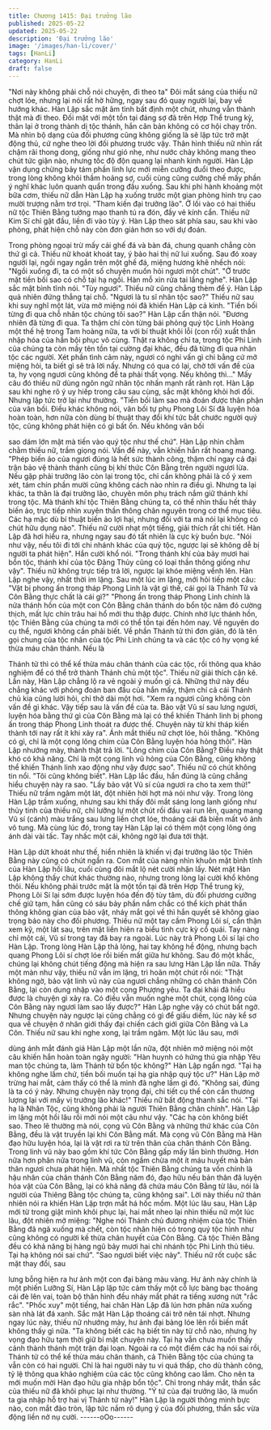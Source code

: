 ```yaml
---
title: Chương 1415: Đại trưởng lão
published: 2025-05-22
updated: 2025-05-22
description: 'Đại trưởng lão'
image: '/images/han-li/cover/'
tags: [HanLi]
category: HanLi
draft: false
---
```


"Nơi này không phải chỗ nói chuyện, đi theo ta" Đôi mắt sáng của
thiếu nữ chợt lóe, nhưng lại nói rất hờ hững, ngay sau đó quay
người lại, bay về hướng khác.
Hàn Lập sắc mặt âm tình bất định một chút, nhưng vẫn thành thật
mà đi theo.
Đối mặt với một tồn tại đáng sợ đã trên Hợp Thể trung kỳ, thân lại
ở trong thành dị tộc thánh, hắn căn bản không có cơ hội chạy
trốn. Mà nhìn bộ dạng của đối phương cũng không giống là sẽ lập
tức trở mặt động thủ, cứ nghe theo lời đối phương trước vậy.
Thân hình thiếu nữ nhìn rất chậm rãi thong dong, giống như gió
nhẹ, như nước chảy không mang theo chút tức giận nào, nhưng
tốc độ độn quang lại nhanh kinh người.
Hàn Lập vận dụng chừng bảy tám phần linh lực mới miễn cưỡng
đuổi theo được, trong lòng không khỏi thầm hoảng sợ, cuối cùng
cũng cưỡng chế mấy phần ý nghĩ khác luôn quanh quẩn trong
đầu xuống.
Sau khi phi hành khoảng một bữa cơm, thiếu nữ dẫn Hàn Lập hạ
xuống trước một gian phòng hình trụ cao mười trượng nằm trơ
trọi.
"Tham kiến đại trưởng lão". Ở lối vào có hai thiếu nữ tộc Thiên
Bằng tướng mạo thanh tú ra đón, đầy vẻ kính cẩn.
Thiếu nữ Kim Sí chỉ gật đầu, liền đi vào tùy ý.
Hàn Lập theo sát phía sau, sau khi vào phòng, phát hiện chỗ này
còn đơn giản hơn so với dự đoán.

Trong phòng ngoại trừ mấy cái ghế đá và bàn đá, chung quanh
chẳng còn thứ gì cả.
Thiếu nữ khoát khoát tay, ý bảo hai thị nữ lui xuống. Sau đó xoay
người lại, ngồi ngay ngắn trên một ghế đá, miệng hương khẽ
nhếch nói:
"Ngồi xuống đi, ta có một số chuyện muốn hỏi ngươi một chút".
"Ở trước mặt tiền bối sao có chỗ tại hạ ngồi. Hàn mỗ xin rửa tai
lắng nghe". Hàn Lập sắc mặt bình tĩnh nói.
"Tùy ngươi". Thiếu nữ cũng chẳng thèm để ý.
Hàn Lập quả nhiên đứng thẳng tại chỗ.
"Ngươi là tu sĩ nhân tộc sao?" Thiếu nữ sau khi suy nghĩ một lát,
vừa mở miệng nói đã khiến Hàn Lập cả kinh.
"Tiền bối từng đi qua chỗ nhân tộc chúng tôi sao?" Hàn Lập cẩn
thận nói.
"Đương nhiên đã từng đi qua. Ta thậm chí còn từng bái phỏng quý
tộc Linh Hoàng một thế hệ trong Tam hoàng nữa, ta với bí thuật
khôi lỗi (con rối) xuất thần nhập hóa của hắn bội phục vô cùng.
Thật ra không chỉ ta, trong tộc Phi Linh của chúng ta còn mấy tên
tồn tại cường đại khác, đều đã từng đi qua nhân tộc các người.
Xét phần tình cảm này, ngươi có nghi vấn gì chi bằng cứ mở
miệng hỏi, ta biết gì sẽ trả lời nấy. Nhưng có qua có lại, chờ tới
vấn đề của ta, hy vọng ngươi cũng không để ta phải thất vọng.
Nếu không thì..." Mấy câu đó thiếu nữ dùng ngôn ngữ nhân tộc
nhấn mạnh rất rành rọt.
Hàn Lập sau khi nghe rõ ý uy hiếp trong câu sau cùng, sắc mặt
không khỏi hơi đổi. Nhưng lập tức trở lại như thường.
"Tiền bối làm sao mà đoán được thân phận của vãn bối. Điều
khác không nói, vãn bối tự phụ Phong Lôi Sí đã luyện hóa hoàn
toàn, hơn nữa còn dùng bí thuật thay đổi khí tức bắt chước người
quý tộc, cũng không phát hiện có gì bất ổn. Nếu không vãn bối

sao dám lớn mật mà tiến vào quý tộc như thế chứ". Hàn Lập nhìn
chằm chằm thiếu nữ, trầm giọng nói.
Vấn đề này, vẫn khiến hắn rất hoang mang.
"Phép biến ảo của ngươi đúng là hết sức thành công, thậm chí
ngay cả đại trận bảo vệ thành thánh cũng bị khí thức Côn Bằng
trên người ngươi lừa. Nếu gặp phải trưởng lão còn lại trong tộc,
chỉ cần không phải là cố ý xem xét, tám chín phần mười cũng
không cách nào nhìn ra điều gì. Nhưng ta lại khác, ta thân là đại
trưởng lão, chuyên môn phụ trách nắm giữ thánh khí trong tộc.
Mà thánh khí tộc Thiên Bằng chúng ta, có thể nhìn thấu hết thảy
biến ảo, trực tiếp nhìn xuyên thần thông chân nguyên trong cơ thể
mục tiêu. Các hạ mặc dù bí thuật biến ảo lợi hại, nhưng đối với ta
mà nói lại không có chút hữu dụng nào". Thiếu nữ cười nhạt một
tiếng, giải thích rất chi tiết.
Hàn Lập đã hơi hiểu ra, nhưng ngay sau đó tất nhiên là cực kỳ
buồn bực.
"Nói như vậy, nếu tôi đi tới chi nhánh khác của quý tộc, ngược lại
sẽ không dễ bị người ta phát hiện". Hắn cười khổ nói.
"Trong thánh khí của bảy mươi hai bổn tộc, thánh khí của tộc
Đãng Thủy cũng có loại thần thông giống như vậy". Thiếu nữ
không trực tiếp trả lời, ngược lại khóe miệng vểnh lên.
Hàn Lập nghe vậy, nhất thời im lặng. Sau một lúc im lặng, mới hỏi
tiếp một câu:
"Vật bị phong ấn trong tháp Phong Linh là vật gì thế, cái gọi là
Thánh Tử và Côn Bằng thực chất là cái gì?"
"Phong ấn trong tháp Phong Linh chính là nửa thánh hồn của một
con Côn Bằng chân thánh do bổn tộc năm đó cường thịch, mất
lực chín trâu hai hổ mới thu thập được. Chính nhờ lực thánh hồn,
tộc Thiên Bằng của chúng ta mới có thể tồn tại đến hôm nay. Về
nguyên do cụ thể, ngươi không cần phải biết. Về phần Thánh tử
thì đơn giản, đó là tên gọi chung của tộc nhân của tộc Phi Linh
chúng ta và các tộc có hy vọng kế thừa máu chân thánh. Nếu là

Thánh tử thì có thể kế thừa máu chân thánh của các tộc, rồi thông
qua khảo nghiệm để có thể trở thành Thánh chủ một tộc". Thiếu
nữ giải thích cặn kẽ.
Lần này, Hàn Lập chẳng lộ ra vẻ ngoài ý muốn gì cả.
Những thứ này đều chẳng khác với phỏng đoán ban đầu của hắn
mấy, thậm chí cả cái Thánh chủ kia cũng lười hỏi, chỉ thở dài một
hơi.
"Xem ra ngươi cũng không còn vấn đề gì khác. Vậy tiếp sau là
vấn đề của ta. Bảo vật Vũ sí sau lưng ngươi, luyện hóa bằng thứ
gì của Côn Bằng mà lại có thể khiến Thánh linh bị phong ấn trong
tháp Phong Linh thoát ra được thế. Chuyện này từ khi tháp kiến
thành tới nay rất ít khi xảy ra". Ánh mắt thiếu nữ chợt lóe, hỏi
thẳng.
"Không có gì, chỉ là một cọng lông chim của Côn Bằng luyện hóa
hỏng thôi". Hàn Lập nhướng mày, thành thật trả lời.
"Lông chim của Côn Bằng? Điều này thật khó có khả năng. Chỉ là
một cọng linh vũ hỏng của Côn Bằng, cũng không thể khiến
Thánh linh xao động như vậy được sao". Thiếu nữ có chút không
tin nổi.
"Tôi cũng không biết". Hàn Lập lắc đầu, hắn đúng là cũng chẳng
hiểu chuyện này ra sao.
"Lấy bảo vật Vũ sí của ngươi ra cho ta xem thử!" Thiếu nữ trầm
ngâm một lát, đột nhiên hời hợt mà nói như vậy.
Trong lòng Hàn Lập trầm xuống, nhưng sau khi thấy đôi mắt sáng
long lanh giống như thủy tinh của thiếu nữ, chỉ lưỡng lự một chút
rồi đầu vai run lên, quang mang Vũ sí (cánh) màu trắng sau lưng
liền chợt lóe, thoáng cái đã biến mất vô ảnh vô tung.
Mà cùng lúc đó, trong tay Hàn Lập lại có thêm một cọng lông óng
ánh dài vài tấc.
Tay nhấc một cái, không ngờ lại đưa tới thật.

Hàn Lập dứt khoát như thế, hiển nhiên là khiến vị đại trưởng lão
tộc Thiên Bằng này cũng có chút ngẩn ra.
Con mắt của nàng nhìn khuôn mặt bình tĩnh của Hàn Lập hồi lâu,
cuối cùng đôi mắt lộ nét cười nhận lấy. Nét mặt Hàn Lập không
thấy chút khác thường nào, nhưng trong lòng lại cười khổ không
thôi.
Nếu không phải trước mặt là một tồn tại đã trên Hợp Thể trung kỳ,
Phong Lôi Sí lại sớm được luyện hóa đến độ tùy tâm, dù đối
phương cưỡng chế giữ tạm, hắn cũng có sáu bảy phần nắm chắc
có thể kích phát thần thông không gian của bảo vật, nháy mắt gọi
về thì hắn quyết sẽ không giao trọng bảo này cho đối phương.
Thiếu nữ một tay cầm Phong Lôi sí, cẩn thận xem kỹ, một lát sau,
trên mặt liền hiện ra biểu tình cực kỳ cổ quái.
Tay nàng chỉ một cái, Vũ sí trong tay đã bay ra ngoài.
Lúc này trả Phong Lôi sí lại cho Hàn Lập.
Trong lòng Hàn Lập thả lỏng, hai tay không hề động, nhưng bạch
quang Phong Lôi sí chợt lóe rồi biến mất giữa hư không.
Sau đó một khắc, chúng lại không chút tiếng động mà hiện ra sau
lưng Hàn Lập lần nữa.
Thấy một màn như vậy, thiếu nữ vẫn im lặng, trì hoãn một chút rồi
nói: "Thật không ngờ, bảo vật linh vũ này của ngươi chẳng những
có chân thánh Côn Bằng, lại còn dung nhập vào một cọng
Phượng yêu. Ta đại khái đã hiểu được là chuyện gì xảy ra. Có
điều vẫn muốn nghe một chút, cọng lông của Côn Bằng này
ngươi làm sao lấy được?"
Hàn Lập nghe vậy có chút bất ngờ. Nhưng chuyện này ngược lại
cũng chẳng có gì để giấu diếm, lúc này kể sơ qua về chuyện ở
nhân giới thấy đại chiến cách giới giữa Côn Bằng và La Côn.
Thiếu nữ sau khi nghe xong, lại trầm ngâm. Một lúc lâu sau, mới

dùng ánh mắt đánh giá Hàn Lập một lần nữa, đột nhiên mở miệng
nói một câu khiến hắn hoàn toàn ngây người: "Hàn huynh có
hứng thú gia nhập Yêu man tộc chúng ta, làm Thánh tử bổn tộc
không?"
Hàn Lập ngẩn ngơ.
"Tại hạ không nghe lầm chứ, tiền bối muốn tại hạ gia nhập quý
tộc ư?" Hàn Lập mở trừng hai mắt, cảm thấy có thể là mình đã
nghe lầm gì đó.
"Không sai, đúng là ta có ý này. Nhưng chuyện này trọng đại, chi
tiết cụ thể còn cần thương lượng lại với mấy vị trưởng lão khác!"
Thiếu nữ bất động thanh sắc nói.
"Tại hạ là Nhân Tộc, cũng không phải là người Thiên Bằng chân
chính". Hàn Lập im lặng một hồi lâu rồi mới nói một câu như vậy.
"Các hạ còn không biết sao. Theo lẽ thường mà nói, cọng vũ Côn
Bằng và những thứ khác của Côn Bằng, đều là vật truyền lại khi
Côn Bằng mất. Mà cọng vũ Côn Bằng mà Hàn đạo hữu luyện
hóa, lại là vật rơi ra từ trên thân của chân thánh Côn Bằng. Trong
linh vũ này bao gồm khí tức Côn Bằng gấp mấy lần bình thường.
Hơn nữa hơn phân nửa trong linh vũ, còn ngầm chừa một ít máu
huyết mà bản thân ngươi chưa phát hiện. Mà nhất tộc Thiên Bằng
chúng ta vốn chính là hậu nhân của chân thánh Côn Bằng năm
đó, đạo hữu nếu bản thân đã luyện hóa vật của Côn Bằng, lại có
khả năng đã chứa máu Côn Bằng từ lâu, nói là người của Thiêng
Bằng tộc chúng ta, cũng không sai". Lời này thiếu nữ thản nhiên
nói ra khiến Hàn Lập trợn mắt há hốc mồm.
Một lúc lâu sau, Hàn Lập mới từ trong giật mình khôi phục lại, hai
mắt nheo lại nhìn thiếu nữ một lúc lâu, đột nhiên mở miệng:
"Nghe nói Thánh chủ đương nhiệm của tộc Thiên Bằng đã ngã
xuống mà chết, còn tộc nhân hiện có trong quý tộc hình như cũng
không có người kế thừa chân huyết của Côn Bằng. Cả tộc Thiên
Bằng đều có khả năng bị hàng ngũ bảy mươi hai chi nhánh tộc
Phi Linh thủ tiêu. Tại hạ không nói sai chứ".
"Sao ngươi biết việc này". Thiếu nữ rốt cuộc sắc mặt thay đổi, sau

lưng bỗng hiện ra hư ảnh một con đại bàng màu vàng.
Hư ảnh này chính là một phiến Lưỡng Sí, Hàn Lập lập tức cảm
thấy một cỗ lực bàng bạc thoáng cái đè lên vai, toàn bộ thân hình
đều nháy mắt phát ra tiếng xương nứt "rắc rắc".
"Phốc xuy" một tiếng, hai chân Hàn Lập đã lún hơn phân nửa
xuống sàn nhà lát đá xanh.
Sắc mặt Hàn Lập thoáng cái trở nên tái nhợt.
Nhưng ngay lúc này, thiếu nữ nhướng mày, hư ảnh đại bàng lóe
lên rồi biến mất không thấy gì nữa.
"Ta không biết các hạ biết tin này từ chỗ nào, nhưng hy vọng đạo
hữu tạm thời giữ bí mật chuyện này. Tại hạ vẫn chưa muốn thấy
cảnh thành thánh một trận đại loạn. Ngoài ra có một điểm các hạ
nói sai rồi, Thánh tử có thể kế thừa máu chân thánh, cả Thiên
Bằng tộc của chúng ta vẫn còn có hai người. Chỉ là hai người này
tu vi quá thấp, cho dù thành công, tỷ lệ thông qua khảo nghiệm
của các tộc cũng không cao lắm. Cho nên ta mới muốn mời Hàn
đạo hữu gia nhập bổn tộc". Chỉ trong nháy mắt, thần sắc của
thiếu nữ đã khôi phục lại như thường.
"Ý tứ của đại trưởng lão, là muốn ta gia nhập hỗ trợ hai vị Thánh
tử này!" Hàn Lập là người thông minh bực nào, con mắt đảo tròn,
lập tức nắm rõ dụng ý của đối phương, thần sắc vừa động liền nở
nụ cười.
------oOo------
